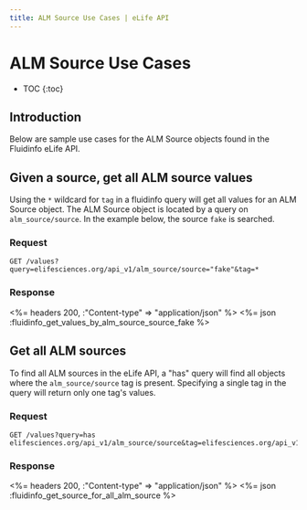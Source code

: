```yaml
---
title: ALM Source Use Cases | eLife API
---
```


# ALM Source Use Cases

* TOC
{:toc}

## Introduction

Below are sample use cases for the ALM Source objects found in the Fluidinfo eLife API.

## Given a source, get all ALM source values


Using the `*` wildcard for `tag` in a fluidinfo query will get all values for an ALM Source object. The ALM Source object is located by a query on `alm_source/source`. In the example below, the source `fake` is searched.

### Request

    GET /values?query=elifesciences.org/api_v1/alm_source/source="fake"&tag=*

### Response

<%= headers 200,  :"Content-type" => "application/json" %>
<%= json :fluidinfo_get_values_by_alm_source_source_fake %>

## Get all ALM sources

To find all ALM sources in the eLife API, a "has" query will find all objects where the `alm_source/source` tag is present. Specifying a single tag in the query will return only one tag's values.

### Request

    GET /values?query=has elifesciences.org/api_v1/alm_source/source&tag=elifesciences.org/api_v1/alm_source/source

### Response

<%= headers 200,  :"Content-type" => "application/json" %>
<%= json :fluidinfo_get_source_for_all_alm_source %>

